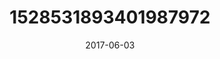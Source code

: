 ---
title: "1528531893401987972"
cover: "2017-06-03 06.27.02 1528531893401987972_46248401"
photo: "2017-06-03 06.27.02 1528531893401987972_46248401"
date: "2017-06-03"
type: "photo"
---
